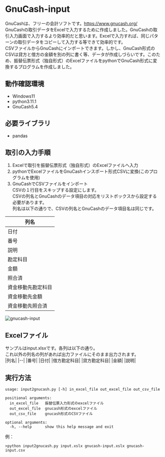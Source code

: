 # GnuCash-input
GnuCashは、フリーの会計ソフトです。https://www.gnucash.org/  
GnuCashの取引データをExcelで入力するために作成しました。GnuCashの取引入力画面で入力するより効率的だと思います。Excelで入力すれば、同じパターンの取引データをコピーして入力する等できて効率的です。  
CSVファイルからGnuCashにインポートできます。しかし、GnuCash形式のCSVは貸方と借方の金額を別の列に書く等、データが作成しづらいです。このため、振替伝票形式（独自形式）のExcelファイルをpythonでGnuCash形式に変換するプログラムを作成しました。
## 動作確認環境
* Windows11
* python3.11.1
* GnuCash5.4
## 必要ライブラリ
* pandas
## 取引の入力手順 
1. Excelで取引を振替伝票形式（独自形式）のExcelファイルへ入力 
2. pythonでExcelファイルをGnuCashインスポート形式CSVに変換(このプログラムを使用)
3. GnuCashでCSVファイルをインポート  
CSVの１行目をスキップする設定にします。  
CSVの列名とGnuCashのデータ項目の対応をリストボックスから設定する必要があります。  
列名は以下の通りで、CSVの列名とGnuCashのデータ項目名は同じです。  

|列名|
|--|
|日付|
|番号|
|説明|
|勘定科目|
|金額|
|照合済|
|資金移動先勘定科目|
|資金移動先金額|
|資金移動先照合済|

![gnucash-input](https://github.com/tripod31/gnucash-input/assets/6335693/839e82ba-f852-4469-bb7a-c1da6d8dadd5)

## Excelファイル
サンプルはinput.xlsxです。各列は以下の通り。  
これ以外の列名の列があれば出力ファイルにそのまま出力されます。  
|列名|
|--|
|番号|
|日付|
|借方勘定科目|
|貸方勘定科目|
|金額|
|説明|
## 実行方法
```
usage: input2gnucash.py [-h] in_excel_file out_excel_file out_csv_file

positional arguments:
  in_excel_file   振替伝票入力形式のexcelファイル
  out_excel_file  gnucash形式のexcelファイル
  out_csv_file    gnucash形式のCSVファイル

optional arguments:
  -h, --help      show this help message and exit
```
例：  
```
>python input2gnucash.py input.xslx gnucash-input.xslx gnucash-input.csv
```
